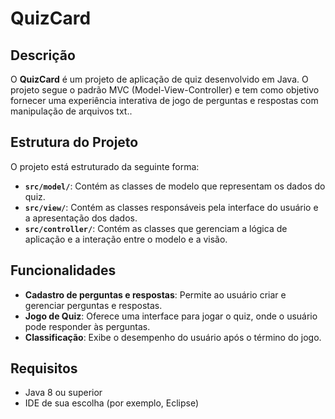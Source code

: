 # QuizCard

## Descrição

O **QuizCard** é um projeto de aplicação de quiz desenvolvido em Java. O projeto segue o padrão MVC (Model-View-Controller) e tem como objetivo fornecer uma experiência interativa de jogo de perguntas e respostas com manipulação de arquivos txt..

## Estrutura do Projeto

O projeto está estruturado da seguinte forma:

- **`src/model/`**: Contém as classes de modelo que representam os dados do quiz.
- **`src/view/`**: Contém as classes responsáveis pela interface do usuário e a apresentação dos dados.
- **`src/controller/`**: Contém as classes que gerenciam a lógica de aplicação e a interação entre o modelo e a visão.

## Funcionalidades

- **Cadastro de perguntas e respostas**: Permite ao usuário criar e gerenciar perguntas e respostas.
- **Jogo de Quiz**: Oferece uma interface para jogar o quiz, onde o usuário pode responder às perguntas.
- **Classificação**: Exibe o desempenho do usuário após o término do jogo.

## Requisitos

- Java 8 ou superior
- IDE de sua escolha (por exemplo, Eclipse)
